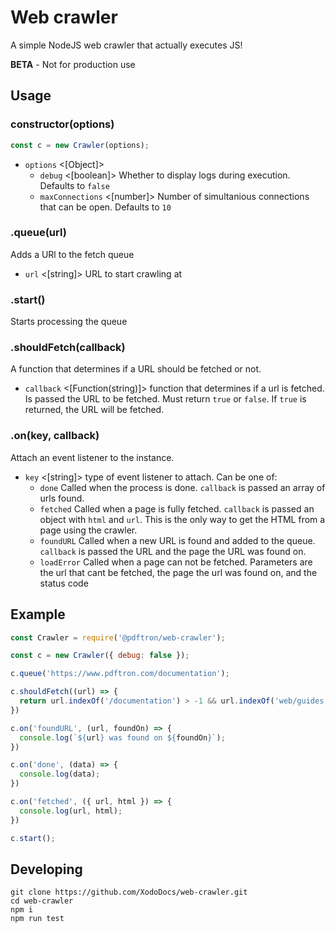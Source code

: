 # Web crawler

A simple NodeJS web crawler that actually executes JS!

**BETA** - Not for production use

## Usage

### constructor(options)

```js
const c = new Crawler(options);
```

- `options` <[Object]>
  - `debug` <[boolean]> Whether to display logs during execution. Defaults to `false`
  - `maxConnections` <[number]> Number of simultanious connections that can be open. Defaults to `10`

### .queue(url)
Adds a URl to the fetch queue

- `url` <[string]> URL to start crawling at

### .start()
Starts processing the queue

### .shouldFetch(callback)
A function that determines if a URL should be fetched or not.
- `callback` <[Function(string)]> function that determines if a url is fetched. Is passed the URL to be fetched. Must return `true` or `false`. If `true` is returned, the URL will be fetched.

### .on(key, callback)
Attach an event listener to the instance. 

- `key` <[string]> type of event listener to attach. Can be one of:
  - `done` Called when the process is done. `callback` is passed an array of urls found.
  - `fetched` Called when a page is fully fetched. `callback` is passed an object with `html` and `url`. This is the only way to get the HTML from a page using the crawler.
  - `foundURL` Called when a new URL is found and added to the queue. `callback` is passed the URL and the page the URL was found on.
  - `loadError` Called when a page can not be fetched. Parameters are the url that cant be fetched, the page the url was found on, and the status code


## Example

```js
const Crawler = require('@pdftron/web-crawler');

const c = new Crawler({ debug: false });

c.queue('https://www.pdftron.com/documentation');

c.shouldFetch((url) => {
  return url.indexOf('/documentation') > -1 && url.indexOf('web/guides') > -1;
})

c.on('foundURL', (url, foundOn) => {
  console.log(`${url} was found on ${foundOn}`);
})

c.on('done', (data) => {
  console.log(data);
})

c.on('fetched', ({ url, html }) => {
  console.log(url, html);
})

c.start();
```

## Developing

```
git clone https://github.com/XodoDocs/web-crawler.git
cd web-crawler
npm i
npm run test 
```
